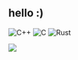## hello :)

![C++](https://img.shields.io/badge/C++-blue?style=for-the-badge&logo=cplusplus) 
![C](https://img.shields.io/badge/C-gray?style=for-the-badge&logo=c) 
![Rust](https://img.shields.io/badge/Rust-darkorange?style=for-the-badge&logo=rust)  

![](https://github-readme-stats.vercel.app/api/top-langs/?username=BeamDC&theme=dark&hide_border=false&include_all_commits=false&count_private=true&layout=compact)

<!--
**BeamDC/BeamDC** is a ✨ _special_ ✨ repository because its `README.md` (this file) appears on your GitHub profile.

Here are some ideas to get you started:

- 🔭 I’m currently working on ...
- 🌱 I’m currently learning ...
- 👯 I’m looking to collaborate on ...
- 🤔 I’m looking for help with ...
- 💬 Ask me about ...
- 📫 How to reach me: ...
- 😄 Pronouns: ...
- ⚡ Fun fact: ...
-->
